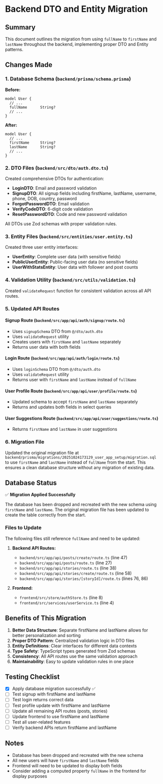 # Backend DTO and Entity Migration

## Summary

This document outlines the migration from using `fullName` to `firstName` and `lastName` throughout the backend, implementing proper DTO and Entity patterns.

## Changes Made

### 1. Database Schema (`backend/prisma/schema.prisma`)

**Before:**

```prisma
model User {
  // ...
  fullName      String?
  // ...
}
```

**After:**

```prisma
model User {
  // ...
  firstName     String?
  lastName      String?
  // ...
}
```

### 2. DTO Files (`backend/src/dto/auth.dto.ts`)

Created comprehensive DTOs for authentication:

- **LoginDTO**: Email and password validation
- **SignupDTO**: All signup fields including firstName, lastName, username, phone, DOB, country, password
- **ForgotPasswordDTO**: Email validation
- **VerifyCodeDTO**: 6-digit code validation
- **ResetPasswordDTO**: Code and new password validation

All DTOs use Zod schemas with proper validation rules.

### 3. Entity Files (`backend/src/entities/user.entity.ts`)

Created three user entity interfaces:

- **UserEntity**: Complete user data (with sensitive fields)
- **PublicUserEntity**: Public-facing user data (no sensitive fields)
- **UserWithStatsEntity**: User data with follower and post counts

### 4. Validation Utility (`backend/src/utils/validation.ts`)

Created `validateRequest` function for consistent validation across all API routes.

### 5. Updated API Routes

#### Signup Route (`backend/src/app/api/auth/signup/route.ts`)

- Uses `signupSchema` DTO from `@/dto/auth.dto`
- Uses `validateRequest` utility
- Creates users with `firstName` and `lastName` separately
- Returns user data with both fields

#### Login Route (`backend/src/app/api/auth/login/route.ts`)

- Uses `loginSchema` DTO from `@/dto/auth.dto`
- Uses `validateRequest` utility
- Returns user with `firstName` and `lastName` instead of `fullName`

#### User Profile Route (`backend/src/app/api/user/profile/route.ts`)

- Updated schema to accept `firstName` and `lastName` separately
- Returns and updates both fields in select queries

#### User Suggestions Route (`backend/src/app/api/user/suggestions/route.ts`)

- Returns `firstName` and `lastName` in user suggestions

### 6. Migration File

Updated the original migration file at `backend/prisma/migrations/20251024173129_user_app_setup/migration.sql` to use `firstName` and `lastName` instead of `fullName` from the start. This ensures a clean database structure without any migration of existing data.

## Database Status

✅ **Migration Applied Successfully**

The database has been dropped and recreated with the new schema using `firstName` and `lastName`. The original migration file has been updated to create the table correctly from the start.

### Files to Update

The following files still reference `fullName` and need to be updated:

1. **Backend API Routes:**

   - `backend/src/app/api/posts/create/route.ts` (line 47)
   - `backend/src/app/api/posts/route.ts` (line 27)
   - `backend/src/app/api/stories/route.ts` (line 38)
   - `backend/src/app/api/stories/create/route.ts` (line 58)
   - `backend/src/app/api/stories/[storyId]/route.ts` (lines 76, 86)

2. **Frontend:**
   - `frontend/src/store/authStore.ts` (line 8)
   - `frontend/src/services/userService.ts` (line 4)

## Benefits of This Migration

1. **Better Data Structure**: Separate firstName and lastName allows for better personalization and sorting
2. **Proper DTO Pattern**: Centralized validation logic in DTO files
3. **Entity Definitions**: Clear interfaces for different data contexts
4. **Type Safety**: TypeScript types generated from Zod schemas
5. **Consistency**: All API routes use the same validation approach
6. **Maintainability**: Easy to update validation rules in one place

## Testing Checklist

- [x] Apply database migration successfully ✅
- [ ] Test signup with firstName and lastName
- [ ] Test login returns correct data
- [ ] Test profile update with firstName and lastName
- [ ] Update all remaining API routes (posts, stories)
- [ ] Update frontend to use firstName and lastName
- [ ] Test all user-related features
- [ ] Verify backend APIs return firstName and lastName

## Notes

- Database has been dropped and recreated with the new schema
- All new users will have `firstName` and `lastName` fields
- Frontend will need to be updated to display both fields
- Consider adding a computed property `fullName` in the frontend for display purposes
